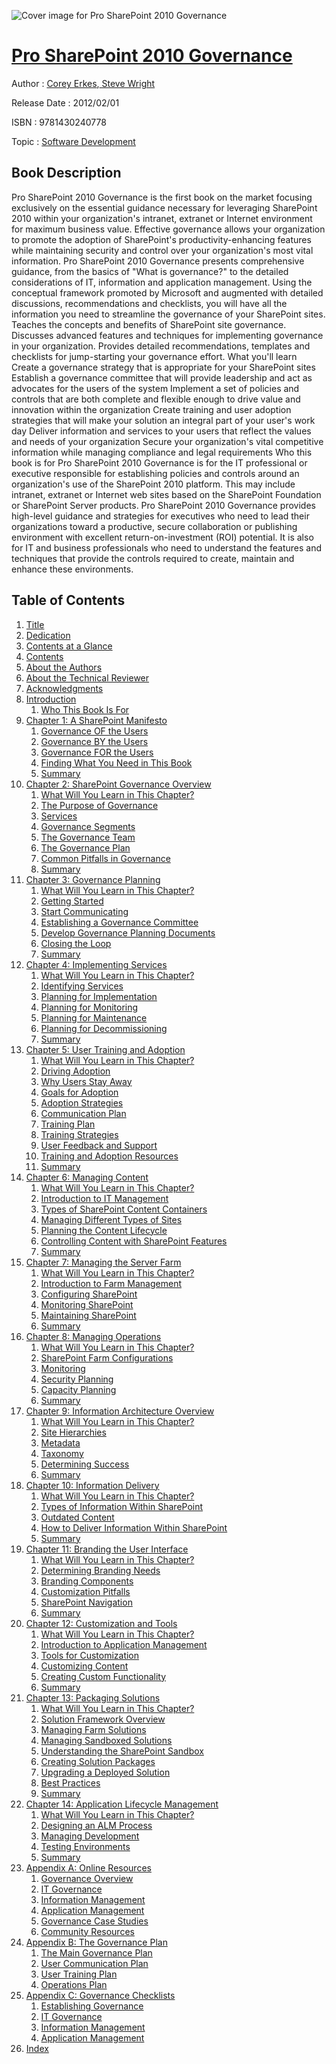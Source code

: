 ![Cover image for Pro SharePoint 2010 Governance](https://imgdetail.ebookreading.net/cover/cover/software_development/EB9781430240778.jpg)

[Pro SharePoint 2010 Governance](https://ebookreading.net/view/book/Pro+SharePoint+2010+Governance-EB9781430240778_1.html "Pro SharePoint 2010 Governance")
====================================================================================================================

Author : [Corey Erkes](https://ebookreading.net/search/author/Corey+Erkes),[ Steve Wright](https://ebookreading.net/search/author/+Steve+Wright)

Release Date : 2012/02/01

ISBN : 9781430240778

Topic : [Software Development](https://ebookreading.net/search/category/software-development)

Book Description
-----------------

Pro SharePoint 2010 Governance is the first book on the market focusing exclusively on the essential guidance necessary for leveraging SharePoint 2010 within your organization's intranet, extranet or Internet environment for maximum business value. Effective governance allows your organization to promote the adoption of SharePoint's productivity-enhancing features while maintaining security and control over your organization's most vital information.
Pro SharePoint 2010 Governance presents comprehensive guidance, from the basics of "What is governance?" to the detailed considerations of IT, information and application management. Using the conceptual framework promoted by Microsoft and augmented with detailed discussions, recommendations and checklists, you will have all the information you need to streamline the governance of your SharePoint sites.
Teaches the concepts and benefits of SharePoint site governance.
Discusses advanced features and techniques for implementing governance in your organization.
Provides detailed recommendations, templates and checklists for jump-starting your governance effort.
What you'll learn
Create a governance strategy that is appropriate for your SharePoint sites
Establish a governance committee that will provide leadership and act as advocates for the users of the system
Implement a set of policies and controls that are both complete and flexible enough to drive value and innovation within the organization
Create training and user adoption strategies that will make your solution an integral part of your user's work day
Deliver information and services to your users that reflect the values and needs of your organization
Secure your organization's vital competitive information while managing compliance and legal requirements
Who this book is for
Pro SharePoint 2010 Governance is for the IT professional or executive responsible for establishing policies and controls around an organization's use of the SharePoint 2010 platform. This may include intranet, extranet or Internet web sites based on the SharePoint Foundation or SharePoint Server products. Pro SharePoint 2010 Governance provides high-level guidance and strategies for executives who need to lead their organizations toward a productive, secure collaboration or publishing environment with excellent return-on-investment (ROI) potential. It is also for IT and business professionals who need to understand the features and techniques that provide the controls required to create, maintain and enhance these environments.
              
Table of Contents
-----------------

1. [Title](https://ebookreading.net/view/book/Pro+SharePoint+2010+Governance-EB9781430240778_2.html)
1. [Dedication](https://ebookreading.net/view/book/Pro+SharePoint+2010+Governance-EB9781430240778_3.html)
1. [Contents at a Glance](https://ebookreading.net/view/book/Pro+SharePoint+2010+Governance-EB9781430240778_4.html#contents_at_a_glanc)
1. [Contents](https://ebookreading.net/view/book/Pro+SharePoint+2010+Governance-EB9781430240778_5.html#contents_Contents)
1. [About the Authors](https://ebookreading.net/view/book/Pro+SharePoint+2010+Governance-EB9781430240778_6.html#about_the_authors)
1. [About the Technical Reviewer](https://ebookreading.net/view/book/Pro+SharePoint+2010+Governance-EB9781430240778_7.html#about_the_technical)
1. [Acknowledgments](https://ebookreading.net/view/book/Pro+SharePoint+2010+Governance-EB9781430240778_8.html#acknowledgments)
1. [Introduction](https://ebookreading.net/view/book/Pro+SharePoint+2010+Governance-EB9781430240778_9.html#introduction_Introd)
    1. [Who This Book Is For](https://ebookreading.net/view/book/Pro+SharePoint+2010+Governance-EB9781430240778_10.html#who_this_book_is_fo)
1. [Chapter 1: A SharePoint Manifesto](https://ebookreading.net/view/book/Pro+SharePoint+2010+Governance-EB9781430240778_11.html#ch1)
    1. [Governance OF the Users](https://ebookreading.net/view/book/Pro+SharePoint+2010+Governance-EB9781430240778_12.html#governance_of_the_u)
    1. [Governance BY the Users](https://ebookreading.net/view/book/Pro+SharePoint+2010+Governance-EB9781430240778_13.html#governance_by_the_u)
    1. [Governance FOR the Users](https://ebookreading.net/view/book/Pro+SharePoint+2010+Governance-EB9781430240778_14.html#governance_for_the_)
    1. [Finding What You Need in This Book](https://ebookreading.net/view/book/Pro+SharePoint+2010+Governance-EB9781430240778_15.html#finding_what_you_ne)
    1. [Summary](https://ebookreading.net/view/book/Pro+SharePoint+2010+Governance-EB9781430240778_16.html#summary)
1. [Chapter 2: SharePoint Governance Overview](https://ebookreading.net/view/book/Pro+SharePoint+2010+Governance-EB9781430240778_17.html#ch2)
    1. [What Will You Learn in This Chapter?](https://ebookreading.net/view/book/Pro+SharePoint+2010+Governance-EB9781430240778_18.html#what_will_you_learn)
    1. [The Purpose of Governance](https://ebookreading.net/view/book/Pro+SharePoint+2010+Governance-EB9781430240778_19.html#the_purpose_of_gove)
    1. [Services](https://ebookreading.net/view/book/Pro+SharePoint+2010+Governance-EB9781430240778_20.html#services)
    1. [Governance Segments](https://ebookreading.net/view/book/Pro+SharePoint+2010+Governance-EB9781430240778_21.html#governance_segments)
    1. [The Governance Team](https://ebookreading.net/view/book/Pro+SharePoint+2010+Governance-EB9781430240778_22.html#the_governance_team)
    1. [The Governance Plan](https://ebookreading.net/view/book/Pro+SharePoint+2010+Governance-EB9781430240778_23.html#the_governance_plan)
    1. [Common Pitfalls in Governance](https://ebookreading.net/view/book/Pro+SharePoint+2010+Governance-EB9781430240778_24.html#common_pitfalls_in_)
    1. [Summary](https://ebookreading.net/view/book/Pro+SharePoint+2010+Governance-EB9781430240778_25.html#summary13)
1. [Chapter 3: Governance Planning](https://ebookreading.net/view/book/Pro+SharePoint+2010+Governance-EB9781430240778_26.html#ch3)
    1. [What Will You Learn in This Chapter?](https://ebookreading.net/view/book/Pro+SharePoint+2010+Governance-EB9781430240778_27.html#what_will_you_learn)
    1. [Getting Started](https://ebookreading.net/view/book/Pro+SharePoint+2010+Governance-EB9781430240778_28.html#getting_started)
    1. [Start Communicating](https://ebookreading.net/view/book/Pro+SharePoint+2010+Governance-EB9781430240778_29.html#start_communicating)
    1. [Establishing a Governance Committee](https://ebookreading.net/view/book/Pro+SharePoint+2010+Governance-EB9781430240778_30.html#establishing_a_gove)
    1. [Develop Governance Planning Documents](https://ebookreading.net/view/book/Pro+SharePoint+2010+Governance-EB9781430240778_31.html#develop_governance_)
    1. [Closing the Loop](https://ebookreading.net/view/book/Pro+SharePoint+2010+Governance-EB9781430240778_32.html#closing_the_loop)
    1. [Summary](https://ebookreading.net/view/book/Pro+SharePoint+2010+Governance-EB9781430240778_33.html#summary12)
1. [Chapter 4: Implementing Services](https://ebookreading.net/view/book/Pro+SharePoint+2010+Governance-EB9781430240778_34.html#ch4)
    1. [What Will You Learn in This Chapter?](https://ebookreading.net/view/book/Pro+SharePoint+2010+Governance-EB9781430240778_35.html#what_will_you_learn)
    1. [Identifying Services](https://ebookreading.net/view/book/Pro+SharePoint+2010+Governance-EB9781430240778_36.html#identifying_service)
    1. [Planning for Implementation](https://ebookreading.net/view/book/Pro+SharePoint+2010+Governance-EB9781430240778_37.html#planning_for_implem)
    1. [Planning for Monitoring](https://ebookreading.net/view/book/Pro+SharePoint+2010+Governance-EB9781430240778_38.html#planning_for_monito)
    1. [Planning for Maintenance](https://ebookreading.net/view/book/Pro+SharePoint+2010+Governance-EB9781430240778_39.html#planning_for_mainte)
    1. [Planning for Decommissioning](https://ebookreading.net/view/book/Pro+SharePoint+2010+Governance-EB9781430240778_40.html#planning_for_decomm)
    1. [Summary](https://ebookreading.net/view/book/Pro+SharePoint+2010+Governance-EB9781430240778_41.html#summary11)
1. [Chapter 5: User Training and Adoption](https://ebookreading.net/view/book/Pro+SharePoint+2010+Governance-EB9781430240778_42.html#ch5)
    1. [What Will You Learn in This Chapter?](https://ebookreading.net/view/book/Pro+SharePoint+2010+Governance-EB9781430240778_43.html#what_will_you_learn)
    1. [Driving Adoption](https://ebookreading.net/view/book/Pro+SharePoint+2010+Governance-EB9781430240778_44.html#driving_adoption)
    1. [Why Users Stay Away](https://ebookreading.net/view/book/Pro+SharePoint+2010+Governance-EB9781430240778_45.html#why_users_stay_away)
    1. [Goals for Adoption](https://ebookreading.net/view/book/Pro+SharePoint+2010+Governance-EB9781430240778_46.html#goals_for_adoption)
    1. [Adoption Strategies](https://ebookreading.net/view/book/Pro+SharePoint+2010+Governance-EB9781430240778_47.html#adoption_strategies)
    1. [Communication Plan](https://ebookreading.net/view/book/Pro+SharePoint+2010+Governance-EB9781430240778_48.html#communication_plan)
    1. [Training Plan](https://ebookreading.net/view/book/Pro+SharePoint+2010+Governance-EB9781430240778_49.html#training_plan)
    1. [Training Strategies](https://ebookreading.net/view/book/Pro+SharePoint+2010+Governance-EB9781430240778_50.html#training_strategies)
    1. [User Feedback and Support](https://ebookreading.net/view/book/Pro+SharePoint+2010+Governance-EB9781430240778_51.html#user_feedback_and_s)
    1. [Training and Adoption Resources](https://ebookreading.net/view/book/Pro+SharePoint+2010+Governance-EB9781430240778_52.html#training_and_adopti)
    1. [Summary](https://ebookreading.net/view/book/Pro+SharePoint+2010+Governance-EB9781430240778_53.html#summary10)
1. [Chapter 6: Managing Content](https://ebookreading.net/view/book/Pro+SharePoint+2010+Governance-EB9781430240778_54.html#ch6)
    1. [What Will You Learn in This Chapter?](https://ebookreading.net/view/book/Pro+SharePoint+2010+Governance-EB9781430240778_55.html#what_will_you_learn)
    1. [Introduction to IT Management](https://ebookreading.net/view/book/Pro+SharePoint+2010+Governance-EB9781430240778_56.html#introduction_to_it_)
    1. [Types of SharePoint Content Containers](https://ebookreading.net/view/book/Pro+SharePoint+2010+Governance-EB9781430240778_57.html#types_of_sharepoint)
    1. [Managing Different Types of Sites](https://ebookreading.net/view/book/Pro+SharePoint+2010+Governance-EB9781430240778_58.html#managing_different_)
    1. [Planning the Content Lifecycle](https://ebookreading.net/view/book/Pro+SharePoint+2010+Governance-EB9781430240778_59.html#planning_the_conten)
    1. [Controlling Content with SharePoint Features](https://ebookreading.net/view/book/Pro+SharePoint+2010+Governance-EB9781430240778_60.html#controlling_content)
    1. [Summary](https://ebookreading.net/view/book/Pro+SharePoint+2010+Governance-EB9781430240778_61.html#summary9)
1. [Chapter 7: Managing the Server Farm](https://ebookreading.net/view/book/Pro+SharePoint+2010+Governance-EB9781430240778_62.html#ch7)
    1. [What Will You Learn in This Chapter?](https://ebookreading.net/view/book/Pro+SharePoint+2010+Governance-EB9781430240778_63.html#what_will_you_learn)
    1. [Introduction to Farm Management](https://ebookreading.net/view/book/Pro+SharePoint+2010+Governance-EB9781430240778_64.html#introduction_to_far)
    1. [Configuring SharePoint](https://ebookreading.net/view/book/Pro+SharePoint+2010+Governance-EB9781430240778_65.html#configuring_sharepo)
    1. [Monitoring SharePoint](https://ebookreading.net/view/book/Pro+SharePoint+2010+Governance-EB9781430240778_66.html#monitoring_sharepoi)
    1. [Maintaining SharePoint](https://ebookreading.net/view/book/Pro+SharePoint+2010+Governance-EB9781430240778_67.html#maintaining_sharepo)
    1. [Summary](https://ebookreading.net/view/book/Pro+SharePoint+2010+Governance-EB9781430240778_68.html#summary8)
1. [Chapter 8: Managing Operations](https://ebookreading.net/view/book/Pro+SharePoint+2010+Governance-EB9781430240778_69.html#ch8)
    1. [What Will You Learn in This Chapter?](https://ebookreading.net/view/book/Pro+SharePoint+2010+Governance-EB9781430240778_70.html#what_will_you_learn)
    1. [SharePoint Farm Configurations](https://ebookreading.net/view/book/Pro+SharePoint+2010+Governance-EB9781430240778_71.html#sharepoint_farm_con)
    1. [Monitoring](https://ebookreading.net/view/book/Pro+SharePoint+2010+Governance-EB9781430240778_72.html#monitoring)
    1. [Security Planning](https://ebookreading.net/view/book/Pro+SharePoint+2010+Governance-EB9781430240778_73.html#security_planning)
    1. [Capacity Planning](https://ebookreading.net/view/book/Pro+SharePoint+2010+Governance-EB9781430240778_74.html#capacity_planning)
    1. [Summary](https://ebookreading.net/view/book/Pro+SharePoint+2010+Governance-EB9781430240778_75.html#summary7)
1. [Chapter 9: Information Architecture Overview](https://ebookreading.net/view/book/Pro+SharePoint+2010+Governance-EB9781430240778_76.html#ch9)
    1. [What Will You Learn in This Chapter?](https://ebookreading.net/view/book/Pro+SharePoint+2010+Governance-EB9781430240778_77.html#what_will_you_learn)
    1. [Site Hierarchies](https://ebookreading.net/view/book/Pro+SharePoint+2010+Governance-EB9781430240778_78.html#site_hierarchies)
    1. [Metadata](https://ebookreading.net/view/book/Pro+SharePoint+2010+Governance-EB9781430240778_79.html#metadata)
    1. [Taxonomy](https://ebookreading.net/view/book/Pro+SharePoint+2010+Governance-EB9781430240778_80.html#taxonomy)
    1. [Determining Success](https://ebookreading.net/view/book/Pro+SharePoint+2010+Governance-EB9781430240778_81.html#determining_success)
    1. [Summary](https://ebookreading.net/view/book/Pro+SharePoint+2010+Governance-EB9781430240778_82.html#summary6)
1. [Chapter 10: Information Delivery](https://ebookreading.net/view/book/Pro+SharePoint+2010+Governance-EB9781430240778_83.html#ch10)
    1. [What Will You Learn in This Chapter?](https://ebookreading.net/view/book/Pro+SharePoint+2010+Governance-EB9781430240778_84.html#what_will_you_learn)
    1. [Types of Information Within SharePoint](https://ebookreading.net/view/book/Pro+SharePoint+2010+Governance-EB9781430240778_85.html#types_of_informatio)
    1. [Outdated Content](https://ebookreading.net/view/book/Pro+SharePoint+2010+Governance-EB9781430240778_86.html#outdated_content)
    1. [How to Deliver Information Within SharePoint](https://ebookreading.net/view/book/Pro+SharePoint+2010+Governance-EB9781430240778_87.html#how_to_deliver_info)
    1. [Summary](https://ebookreading.net/view/book/Pro+SharePoint+2010+Governance-EB9781430240778_88.html#summary5)
1. [Chapter 11: Branding the User Interface](https://ebookreading.net/view/book/Pro+SharePoint+2010+Governance-EB9781430240778_89.html#ch11)
    1. [What Will You Learn in This Chapter?](https://ebookreading.net/view/book/Pro+SharePoint+2010+Governance-EB9781430240778_90.html#what_will_you_learn)
    1. [Determining Branding Needs](https://ebookreading.net/view/book/Pro+SharePoint+2010+Governance-EB9781430240778_91.html#determining_brandin)
    1. [Branding Components](https://ebookreading.net/view/book/Pro+SharePoint+2010+Governance-EB9781430240778_92.html#branding_components)
    1. [Customization Pitfalls](https://ebookreading.net/view/book/Pro+SharePoint+2010+Governance-EB9781430240778_93.html#customization_pitfa)
    1. [SharePoint Navigation](https://ebookreading.net/view/book/Pro+SharePoint+2010+Governance-EB9781430240778_94.html#sharepoint_navigati)
    1. [Summary](https://ebookreading.net/view/book/Pro+SharePoint+2010+Governance-EB9781430240778_95.html#summary4)
1. [Chapter 12: Customization and Tools](https://ebookreading.net/view/book/Pro+SharePoint+2010+Governance-EB9781430240778_96.html#ch12)
    1. [What Will You Learn in This Chapter?](https://ebookreading.net/view/book/Pro+SharePoint+2010+Governance-EB9781430240778_97.html#what_will_you_learn)
    1. [Introduction to Application Management](https://ebookreading.net/view/book/Pro+SharePoint+2010+Governance-EB9781430240778_98.html#introduction_to_app)
    1. [Tools for Customization](https://ebookreading.net/view/book/Pro+SharePoint+2010+Governance-EB9781430240778_99.html#tools_for_customiza)
    1. [Customizing Content](https://ebookreading.net/view/book/Pro+SharePoint+2010+Governance-EB9781430240778_100.html#customizing_content)
    1. [Creating Custom Functionality](https://ebookreading.net/view/book/Pro+SharePoint+2010+Governance-EB9781430240778_101.html#creating_custom_fun)
    1. [Summary](https://ebookreading.net/view/book/Pro+SharePoint+2010+Governance-EB9781430240778_102.html#summary3)
1. [Chapter 13: Packaging Solutions](https://ebookreading.net/view/book/Pro+SharePoint+2010+Governance-EB9781430240778_103.html#ch13)
    1. [What Will You Learn in This Chapter?](https://ebookreading.net/view/book/Pro+SharePoint+2010+Governance-EB9781430240778_104.html#what_will_you_learn)
    1. [Solution Framework Overview](https://ebookreading.net/view/book/Pro+SharePoint+2010+Governance-EB9781430240778_105.html#solution_framework_)
    1. [Managing Farm Solutions](https://ebookreading.net/view/book/Pro+SharePoint+2010+Governance-EB9781430240778_106.html#managing_farm_solut)
    1. [Managing Sandboxed Solutions](https://ebookreading.net/view/book/Pro+SharePoint+2010+Governance-EB9781430240778_107.html#managing_sandboxed_)
    1. [Understanding the SharePoint Sandbox](https://ebookreading.net/view/book/Pro+SharePoint+2010+Governance-EB9781430240778_108.html#understanding_the_s)
    1. [Creating Solution Packages](https://ebookreading.net/view/book/Pro+SharePoint+2010+Governance-EB9781430240778_109.html#creating_solution_p)
    1. [Upgrading a Deployed Solution](https://ebookreading.net/view/book/Pro+SharePoint+2010+Governance-EB9781430240778_110.html#upgrading_a_deploye)
    1. [Best Practices](https://ebookreading.net/view/book/Pro+SharePoint+2010+Governance-EB9781430240778_111.html#best_practices)
    1. [Summary](https://ebookreading.net/view/book/Pro+SharePoint+2010+Governance-EB9781430240778_112.html#summary2)
1. [Chapter 14: Application Lifecycle Management](https://ebookreading.net/view/book/Pro+SharePoint+2010+Governance-EB9781430240778_113.html#ch14)
    1. [What Will You Learn in This Chapter?](https://ebookreading.net/view/book/Pro+SharePoint+2010+Governance-EB9781430240778_114.html#what_will_you_learn)
    1. [Designing an ALM Process](https://ebookreading.net/view/book/Pro+SharePoint+2010+Governance-EB9781430240778_115.html#designing_an_alm_pr)
    1. [Managing Development](https://ebookreading.net/view/book/Pro+SharePoint+2010+Governance-EB9781430240778_116.html#managing_developmen)
    1. [Testing Environments](https://ebookreading.net/view/book/Pro+SharePoint+2010+Governance-EB9781430240778_117.html#testing_environment)
    1. [Summary](https://ebookreading.net/view/book/Pro+SharePoint+2010+Governance-EB9781430240778_118.html#summary1)
1. [Appendix A: Online Resources](https://ebookreading.net/view/book/Pro+SharePoint+2010+Governance-EB9781430240778_119.html#appa)
    1. [Governance Overview](https://ebookreading.net/view/book/Pro+SharePoint+2010+Governance-EB9781430240778_120.html#governance_overview)
    1. [IT Governance](https://ebookreading.net/view/book/Pro+SharePoint+2010+Governance-EB9781430240778_121.html#it_governance2)
    1. [Information Management](https://ebookreading.net/view/book/Pro+SharePoint+2010+Governance-EB9781430240778_122.html#information_managem)
    1. [Application Management](https://ebookreading.net/view/book/Pro+SharePoint+2010+Governance-EB9781430240778_123.html#application_managem)
    1. [Governance Case Studies](https://ebookreading.net/view/book/Pro+SharePoint+2010+Governance-EB9781430240778_124.html#governance_case_stu)
    1. [Community Resources](https://ebookreading.net/view/book/Pro+SharePoint+2010+Governance-EB9781430240778_125.html#community_resources)
1. [Appendix B: The Governance Plan](https://ebookreading.net/view/book/Pro+SharePoint+2010+Governance-EB9781430240778_126.html#appb)
    1. [The Main Governance Plan](https://ebookreading.net/view/book/Pro+SharePoint+2010+Governance-EB9781430240778_127.html#the_main_governance)
    1. [User Communication Plan](https://ebookreading.net/view/book/Pro+SharePoint+2010+Governance-EB9781430240778_128.html#user_communication_)
    1. [User Training Plan](https://ebookreading.net/view/book/Pro+SharePoint+2010+Governance-EB9781430240778_129.html#user_training_plan)
    1. [Operations Plan](https://ebookreading.net/view/book/Pro+SharePoint+2010+Governance-EB9781430240778_130.html#operations_plan)
1. [Appendix C: Governance Checklists](https://ebookreading.net/view/book/Pro+SharePoint+2010+Governance-EB9781430240778_131.html#appendixc_AppendixC)
    1. [Establishing Governance](https://ebookreading.net/view/book/Pro+SharePoint+2010+Governance-EB9781430240778_132.html#establishing_govern)
    1. [IT Governance](https://ebookreading.net/view/book/Pro+SharePoint+2010+Governance-EB9781430240778_133.html#it_governance1)
    1. [Information Management](https://ebookreading.net/view/book/Pro+SharePoint+2010+Governance-EB9781430240778_134.html#information_managem)
    1. [Application Management](https://ebookreading.net/view/book/Pro+SharePoint+2010+Governance-EB9781430240778_135.html#application_managem)
1. [Index](https://ebookreading.net/view/book/Pro+SharePoint+2010+Governance-EB9781430240778_136.html#index_Index)
